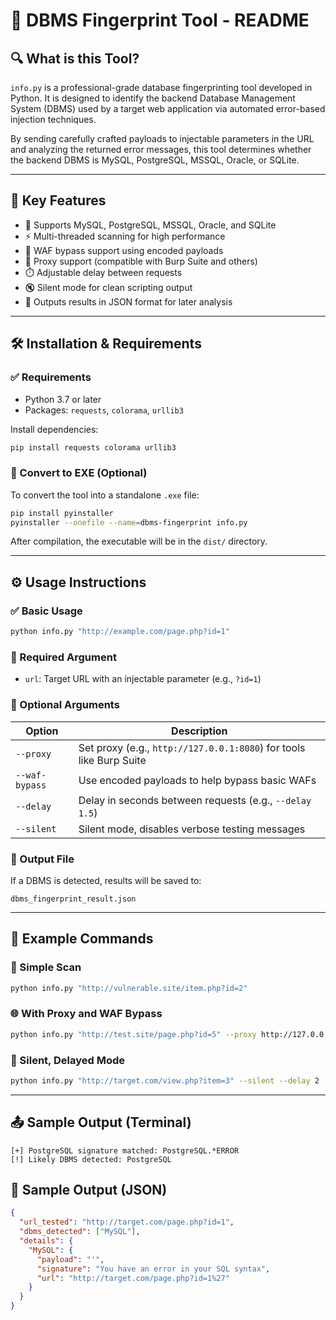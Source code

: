 # 📘 DBMS Fingerprint Tool - README

## 🔍 What is this Tool?

`info.py` is a professional-grade database fingerprinting tool developed in Python. It is designed to identify the backend Database Management System (DBMS) used by a target web application via automated error-based injection techniques.

By sending carefully crafted payloads to injectable parameters in the URL and analyzing the returned error messages, this tool determines whether the backend DBMS is MySQL, PostgreSQL, MSSQL, Oracle, or SQLite.

---

## 🚀 Key Features

- 🔎 Supports MySQL, PostgreSQL, MSSQL, Oracle, and SQLite
- ⚡ Multi-threaded scanning for high performance
- 🧱 WAF bypass support using encoded payloads
- 🎯 Proxy support (compatible with Burp Suite and others)
- ⏱️ Adjustable delay between requests
- 🔇 Silent mode for clean scripting output
- 📄 Outputs results in JSON format for later analysis

---

## 🛠 Installation & Requirements

### ✅ Requirements

- Python 3.7 or later
- Packages: `requests`, `colorama`, `urllib3`

Install dependencies:

```bash
pip install requests colorama urllib3
```

### 🧪 Convert to EXE (Optional)

To convert the tool into a standalone `.exe` file:

```bash
pip install pyinstaller
pyinstaller --onefile --name=dbms-fingerprint info.py
```

After compilation, the executable will be in the `dist/` directory.

---

## ⚙️ Usage Instructions

### ✅ Basic Usage

```bash
python info.py "http://example.com/page.php?id=1"
```

### 📌 Required Argument

- `url`: Target URL with an injectable parameter (e.g., `?id=1`)

### 🔧 Optional Arguments

| Option         | Description                                                         |
| -------------- | ------------------------------------------------------------------- |
| `--proxy`      | Set proxy (e.g., `http://127.0.0.1:8080`) for tools like Burp Suite |
| `--waf-bypass` | Use encoded payloads to help bypass basic WAFs                      |
| `--delay`      | Delay in seconds between requests (e.g., `--delay 1.5`)             |
| `--silent`     | Silent mode, disables verbose testing messages                      |

### 📂 Output File

If a DBMS is detected, results will be saved to:

```
dbms_fingerprint_result.json
```

---

## 🧪 Example Commands

### 🔎 Simple Scan

```bash
python info.py "http://vulnerable.site/item.php?id=2"
```

### 🌐 With Proxy and WAF Bypass

```bash
python info.py "http://test.site/page.php?id=5" --proxy http://127.0.0.1:8080 --waf-bypass
```

### 🤫 Silent, Delayed Mode

```bash
python info.py "http://target.com/view.php?item=3" --silent --delay 2
```

---

## 📤 Sample Output (Terminal)

```
[+] PostgreSQL signature matched: PostgreSQL.*ERROR
[!] Likely DBMS detected: PostgreSQL
```

## 📝 Sample Output (JSON)

```json
{
  "url_tested": "http://target.com/page.php?id=1",
  "dbms_detected": ["MySQL"],
  "details": {
    "MySQL": {
      "payload": "'",
      "signature": "You have an error in your SQL syntax",
      "url": "http://target.com/page.php?id=1%27"
    }
  }
}
```
